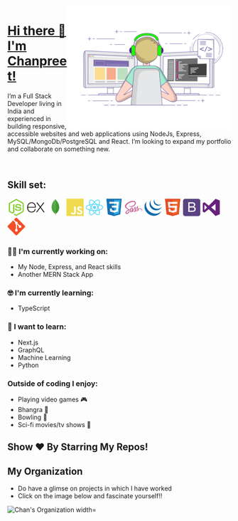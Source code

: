<img align="right" alt="GIF"  width="370px" src="gif.gif" />

# [Hi there 👋 I'm Chanpreet!](https://chanpreetsingh.com)

I’m a Full Stack Developer living in India and experienced in building responsive, accessible websites and web applications using NodeJs, Express, MySQL/MongoDb/PostgreSQL and React. I’m looking to expand my portfolio and collaborate on something new.

</br>

## Skill set:

<p align="left">

<img src="https://raw.githubusercontent.com/chanpreetsinghio/chanpreetsinghio/master/assests/nodejs-original.svg" height="auto" width="40">

<img src="https://raw.githubusercontent.com/chanpreetsinghio/chanpreetsinghio/master/assests/express-original.svg" height="auto" width="40">

<img src="https://raw.githubusercontent.com/chanpreetsinghio/chanpreetsinghio/master/assests/mongodb-original.svg" height="auto" width="40">

<img src="https://raw.githubusercontent.com/chanpreetsinghio/chanpreetsinghio/master/assests/javascript-plain.svg" height="auto" width="40">

<img src="https://raw.githubusercontent.com/chanpreetsinghio/chanpreetsinghio/master/assests/react-original.svg" height="auto" width="40">

<img src="https://raw.githubusercontent.com/chanpreetsinghio/chanpreetsinghio/master/assests/css3-original.svg" height="auto" width="40">

<img src="https://raw.githubusercontent.com/chanpreetsinghio/chanpreetsinghio/master/assests/sass-original.svg" height="auto" width="40">

<img src="https://raw.githubusercontent.com/chanpreetsinghio/chanpreetsinghio/master/assests/jquery-plain.svg" height="auto" width="40">

<img src="https://raw.githubusercontent.com/chanpreetsinghio/chanpreetsinghio/master/assests/html5-original.svg" height="auto" width="40">

<img src="https://raw.githubusercontent.com/chanpreetsinghio/chanpreetsinghio/master/assests/bootstrap-plain.svg" height="auto" width="40">

<img src="https://raw.githubusercontent.com/chanpreetsinghio/chanpreetsinghio/master/assests/visualstudio-plain.svg" height="auto" width="40">

<img src="https://raw.githubusercontent.com/chanpreetsinghio/chanpreetsinghio/master/assests/git-original.svg" height="auto" width="40">
</p>

### :technologist: I'm currently working on:

- My Node, Express, and React skills
- Another MERN Stack App

### :nerd_face: I'm currently learning:

- TypeScript

### :thinking: I want to learn:

- Next.js
- GraphQL
- Machine Learning
- Python

### Outside of coding I enjoy:

- Playing video games :video_game:
- Bhangra :man_dancing:
- Bowling :bowling:
- Sci-fi movies/tv shows :vulcan_salute:

<!-- # 𝗠𝘆 𝗦𝘁𝗮𝘁𝘀

![Github stats](https://github-readme-stats.vercel.app/api?username=chanpreetsinghio&show_icons=true&hide_border=true) -->

## Show ❤️ By Starring My Repos!

## My Organization

- Do have a glimse on projects in which I have worked
- Click on the image below and fascinate yourself!!
<a href="https://github.com/chanpreetsinghio">
  <img align="left" alt="Chan's Organization width="1px" src="https://www.shootdartsolutions.com/img/service/web-design.gif" />
  </a>
